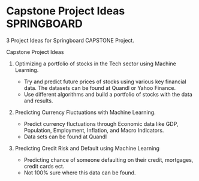 # Capstone Project Ideas SPRINGBOARD
3 Project Ideas for Springboard CAPSTONE Project. 

Capstone Project Ideas

1) Optimizing a portfolio of stocks in the Tech sector using Machine Learning.
	- Try and predict future prices of stocks using various key financial data. The datasets can be found at Quandl or Yahoo Finance. 
	- Use different algorithms and build a portfolio of stocks with the data and results. 

2) Predicting Currency Fluctuations with Machine Learning. 
	- Predict currency fluctuations through Economic data like GDP, Population, Employment, Inflation, and Macro Indicators. 
	- Data sets can be found at Quandl

3) Predicting Credit Risk and Default using Machine Learning
	-  Predicting chance of someone defaulting on their credit, mortgages, credit cards ect.
	- Not 100% sure where this data can be found. 
